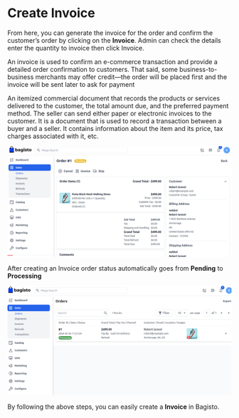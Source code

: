 # Create Invoice

From here, you can generate the invoice for the order and confirm the customer’s order by clicking on the **Invoice**. Admin can check the details enter the quantity to invoice then click Invoice.

An invoice is used to confirm an e-commerce transaction and provide a detailed order confirmation to customers. That said, some business-to-business merchants may offer credit—the order will be placed first and the invoice will be sent later to ask for payment

An itemized commercial document that records the products or services delivered to the customer, the total amount due, and the preferred payment method. The seller can send either paper or electronic invoices to the customer. It is a document that is used to record a transaction between a buyer and a seller. It contains information about the item and its price, tax charges associated with it, etc.

 ![Invoice](../../assets/2.0/images/orders/invoice.png)

 After creating an Invoice order status automatically goes from **Pending** to **Processing**

  ![Invoice Submit](../../assets/2.0/images/orders/invoiceSubmit.png)

By following the above steps, you can easily create a **Invoice** in Bagisto.